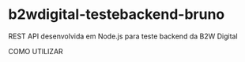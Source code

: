 # b2wdigital-testebackend-bruno
REST API desenvolvida em Node.js para teste backend da B2W Digital

COMO UTILIZAR
